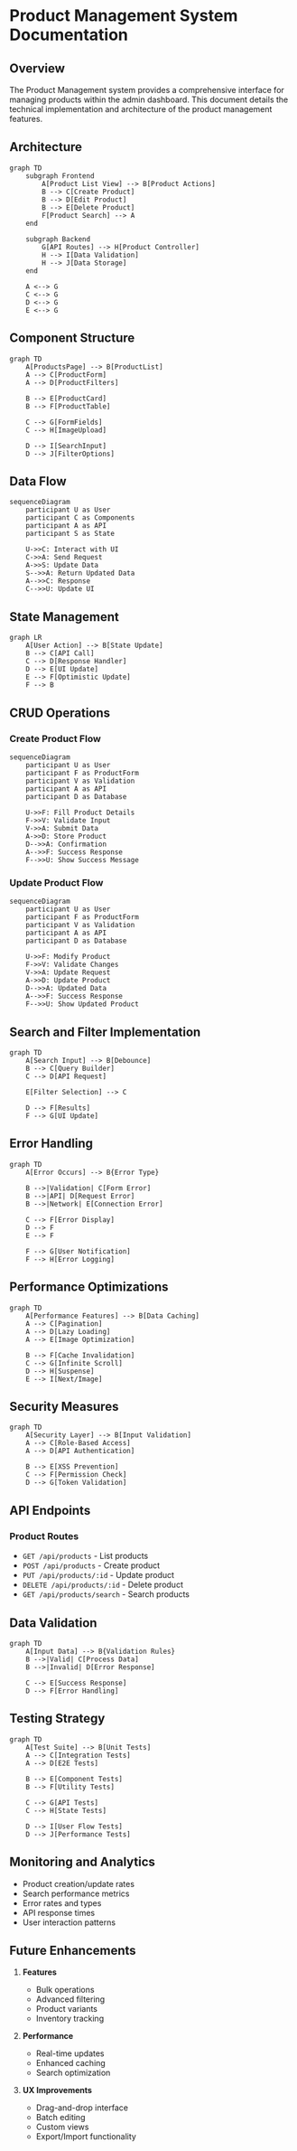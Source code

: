 # Product Management System Documentation

## Overview

The Product Management system provides a comprehensive interface for managing products within the admin dashboard. This document details the technical implementation and architecture of the product management features.

## Architecture

```mermaid
graph TD
    subgraph Frontend
        A[Product List View] --> B[Product Actions]
        B --> C[Create Product]
        B --> D[Edit Product]
        B --> E[Delete Product]
        F[Product Search] --> A
    end

    subgraph Backend
        G[API Routes] --> H[Product Controller]
        H --> I[Data Validation]
        H --> J[Data Storage]
    end

    A <--> G
    C <--> G
    D <--> G
    E <--> G
```

## Component Structure

```mermaid
graph TD
    A[ProductsPage] --> B[ProductList]
    A --> C[ProductForm]
    A --> D[ProductFilters]

    B --> E[ProductCard]
    B --> F[ProductTable]

    C --> G[FormFields]
    C --> H[ImageUpload]

    D --> I[SearchInput]
    D --> J[FilterOptions]
```

## Data Flow

```mermaid
sequenceDiagram
    participant U as User
    participant C as Components
    participant A as API
    participant S as State

    U->>C: Interact with UI
    C->>A: Send Request
    A->>S: Update Data
    S-->>A: Return Updated Data
    A-->>C: Response
    C-->>U: Update UI
```

## State Management

```mermaid
graph LR
    A[User Action] --> B[State Update]
    B --> C[API Call]
    C --> D[Response Handler]
    D --> E[UI Update]
    E --> F[Optimistic Update]
    F --> B
```

## CRUD Operations

### Create Product Flow

```mermaid
sequenceDiagram
    participant U as User
    participant F as ProductForm
    participant V as Validation
    participant A as API
    participant D as Database

    U->>F: Fill Product Details
    F->>V: Validate Input
    V->>A: Submit Data
    A->>D: Store Product
    D-->>A: Confirmation
    A-->>F: Success Response
    F-->>U: Show Success Message
```

### Update Product Flow

```mermaid
sequenceDiagram
    participant U as User
    participant F as ProductForm
    participant V as Validation
    participant A as API
    participant D as Database

    U->>F: Modify Product
    F->>V: Validate Changes
    V->>A: Update Request
    A->>D: Update Product
    D-->>A: Updated Data
    A-->>F: Success Response
    F-->>U: Show Updated Product
```

## Search and Filter Implementation

```mermaid
graph TD
    A[Search Input] --> B[Debounce]
    B --> C[Query Builder]
    C --> D[API Request]

    E[Filter Selection] --> C

    D --> F[Results]
    F --> G[UI Update]
```

## Error Handling

```mermaid
graph TD
    A[Error Occurs] --> B{Error Type}

    B -->|Validation| C[Form Error]
    B -->|API| D[Request Error]
    B -->|Network| E[Connection Error]

    C --> F[Error Display]
    D --> F
    E --> F

    F --> G[User Notification]
    F --> H[Error Logging]
```

## Performance Optimizations

```mermaid
graph TD
    A[Performance Features] --> B[Data Caching]
    A --> C[Pagination]
    A --> D[Lazy Loading]
    A --> E[Image Optimization]

    B --> F[Cache Invalidation]
    C --> G[Infinite Scroll]
    D --> H[Suspense]
    E --> I[Next/Image]
```

## Security Measures

```mermaid
graph TD
    A[Security Layer] --> B[Input Validation]
    A --> C[Role-Based Access]
    A --> D[API Authentication]

    B --> E[XSS Prevention]
    C --> F[Permission Check]
    D --> G[Token Validation]
```

## API Endpoints

### Product Routes

- `GET /api/products` - List products
- `POST /api/products` - Create product
- `PUT /api/products/:id` - Update product
- `DELETE /api/products/:id` - Delete product
- `GET /api/products/search` - Search products

## Data Validation

```mermaid
graph TD
    A[Input Data] --> B{Validation Rules}
    B -->|Valid| C[Process Data]
    B -->|Invalid| D[Error Response]

    C --> E[Success Response]
    D --> F[Error Handling]
```

## Testing Strategy

```mermaid
graph TD
    A[Test Suite] --> B[Unit Tests]
    A --> C[Integration Tests]
    A --> D[E2E Tests]

    B --> E[Component Tests]
    B --> F[Utility Tests]

    C --> G[API Tests]
    C --> H[State Tests]

    D --> I[User Flow Tests]
    D --> J[Performance Tests]
```

## Monitoring and Analytics

- Product creation/update rates
- Search performance metrics
- Error rates and types
- API response times
- User interaction patterns

## Future Enhancements

1. **Features**

   - Bulk operations
   - Advanced filtering
   - Product variants
   - Inventory tracking

2. **Performance**

   - Real-time updates
   - Enhanced caching
   - Search optimization

3. **UX Improvements**
   - Drag-and-drop interface
   - Batch editing
   - Custom views
   - Export/Import functionality
